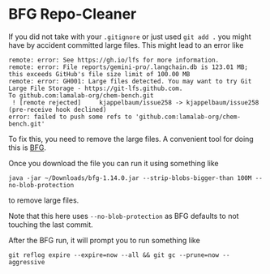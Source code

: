 # BFG Repo-Cleaner

If you did not take with your `.gitignore` or just used `git add .` you might have by accident committed large files. 
This might lead to an error like 

```
remote: error: See https://gh.io/lfs for more information.
remote: error: File reports/gemini-pro/.langchain.db is 123.01 MB; this exceeds GitHub's file size limit of 100.00 MB
remote: error: GH001: Large files detected. You may want to try Git Large File Storage - https://git-lfs.github.com.
To github.com:lamalab-org/chem-bench.git
 ! [remote rejected]     kjappelbaum/issue258 -> kjappelbaum/issue258 (pre-receive hook declined)
error: failed to push some refs to 'github.com:lamalab-org/chem-bench.git'
```

To fix this, you need to remove the large files. A convenient tool for doing this is [BFG](https://rtyley.github.io/bfg-repo-cleaner/).

Once you download the file you can run it using something like

```
java -jar ~/Downloads/bfg-1.14.0.jar --strip-blobs-bigger-than 100M --no-blob-protection
```

to remove large files. 

Note that this here uses `--no-blob-protection` as BFG defaults to not touching the last commit. 

After the BFG run, it will prompt you to run something like 

```
git reflog expire --expire=now --all && git gc --prune=now --aggressive
```